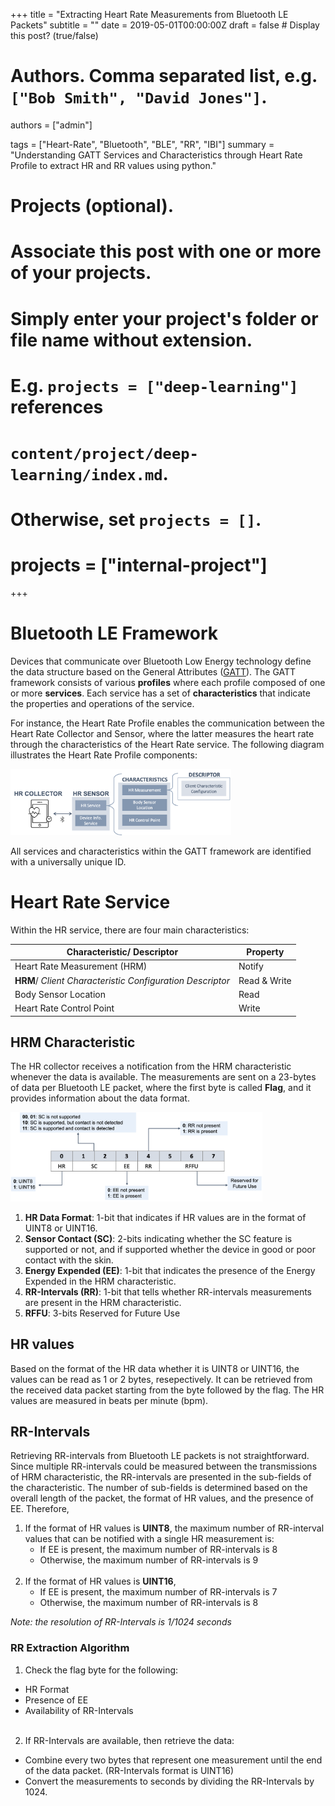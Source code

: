+++
title = "Extracting Heart Rate Measurements from Bluetooth LE Packets"
subtitle = ""
date = 2019-05-01T00:00:00Z
draft = false  # Display this post? (true/false)

# Authors. Comma separated list, e.g. `["Bob Smith", "David Jones"]`.
authors = ["admin"]

tags = ["Heart-Rate", "Bluetooth", "BLE", "RR", "IBI"]
summary = "Understanding GATT Services and Characteristics through Heart Rate Profile to extract HR and RR values using python."

# Projects (optional).
#   Associate this post with one or more of your projects.
#   Simply enter your project's folder or file name without extension.
#   E.g. `projects = ["deep-learning"]` references 
#   `content/project/deep-learning/index.md`.
#   Otherwise, set `projects = []`.
# projects = ["internal-project"]

+++

# Bluetooth LE Framework
Devices that communicate over Bluetooth Low Energy technology define the data structure based on the General Attributes ([GATT]( https://www.bluetooth.com/specifications/gatt/generic-attributes-overview/)). The GATT framework consists of various **profiles** where each profile composed of one or more **services**. Each service has a set of **characteristics** that indicate the properties and operations of the service. 

For instance, the Heart Rate Profile enables the communication between the Heart Rate Collector and Sensor, where the latter measures the heart rate through the characteristics of the Heart Rate service. The following diagram illustrates the Heart Rate Profile components:

<img class="special-img-class" style="width:70%" src="hrprofile.png" />

All services and characteristics within the GATT framework are identified with a universally unique ID.

# Heart Rate Service
Within the HR service, there are four main characteristics:

Characteristic/ Descriptor   | Property
----------------------       | -------------
Heart Rate Measurement (HRM) | Notify
**HRM**/ *Client Characteristic Configuration Descriptor*| Read & Write
Body Sensor Location         | Read
Heart Rate Control Point     | Write

## HRM Characteristic
The HR collector receives a notification from the HRM characteristic whenever the data is available. The measurements are sent on a 23-bytes of data per Bluetooth LE packet, where the first byte is called **Flag**, and it provides information about the data format.

<img class="special-img-class" style="width:80%" src="flag.png" />

1. **HR Data Format**: 1-bit that indicates if HR values are in the format of UINT8 or UINT16.
2. **Sensor Contact (SC)**: 2-bits indicating whether the SC feature is supported or not, and if supported whether the device in good or poor contact with the skin.
3. **Energy Expended (EE)**: 1-bit that indicates the presence of the Energy Expended in the HRM characteristic.
4. **RR-Intervals (RR)**: 1-bit that tells whether RR-intervals measurements are present in the HRM characteristic.
5. **RFFU**: 3-bits Reserved for Future Use

## HR values
Based on the format of the HR data whether it is UINT8 or UINT16, the values can be read as 1 or 2 bytes, resepectively. It can be retrieved from the received data packet starting from the byte followed by the flag. The HR values are measured in beats per minute (bpm).

## RR-Intervals
Retrieving RR-intervals from Bluetooth LE packets is not straightforward. Since multiple RR-intervals could be measured between the transmissions of HRM characteristic, the RR-intervals are presented in the sub-fields of the characteristic. The number of sub-fields is determined based on the overall length of the packet, the format of HR values, and the presence of EE. Therefore, 

1. If the format of HR values is **UINT8**, the maximum number of RR-interval values that can be notified with a single HR measurement is:
    * If EE is present, the maximum number of RR-intervals is 8 
    * Otherwise, the maximum number of RR-intervals is 9 
<br><br>
2. If the format of HR values is **UINT16**, 
    * If EE is present, the maximum number of RR-intervals is 7 
    * Otherwise, the maximum number of RR-intervals is 8 
    
*Note: the resolution of RR-Intervals is 1/1024 seconds*

### RR Extraction Algorithm

1. Check the flag byte for the following:
  * HR Format
  * Presence of EE
  * Availability of RR-Intervals
<br><br>
2. If RR-Intervals are available, then retrieve the data:
  * Combine every two bytes that represent one measurement until the end of the data packet. (RR-Intervals format is UINT16)
  * Convert the measurements to seconds by dividing the RR-Intervals by 1024.